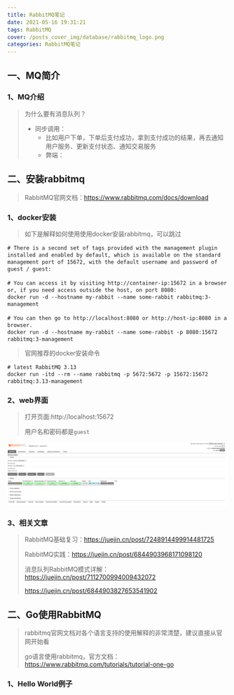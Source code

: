 ```yaml
---
title: RabbitMQ笔记
date: 2021-05-16 19:31:21
tags: RabbitMQ
cover: /posts_cover_img/database/rabbitmq_logo.png
categories: RabbitMQ笔记
---
```




## 一、MQ简介

### 1、MQ介绍

> 为什么要有消息队列？
>
> - 同步调用：
>   - 比如用户下单，下单后支付成功，拿到支付成功的结果，再去通知用户服务、更新支付状态、通知交易服务
>   - 弊端：



## 二、安装rabbitmq

> RabbitMQ官网文档：https://www.rabbitmq.com/docs/download

### 1、docker安装

> 如下是解释如何使用使用docker安装rabbitmq，可以跳过

```shell
# There is a second set of tags provided with the management plugin installed and enabled by default, which is available on the standard management port of 15672, with the default username and password of guest / guest:

# You can access it by visiting http://container-ip:15672 in a browser or, if you need access outside the host, on port 8080:
docker run -d --hostname my-rabbit --name some-rabbit rabbitmq:3-management

# You can then go to http://localhost:8080 or http://host-ip:8080 in a browser.
docker run -d --hostname my-rabbit --name some-rabbit -p 8080:15672 rabbitmq:3-management
```

> 官网推荐的docker安装命令

```shell
# latest RabbitMQ 3.13
docker run -itd --rm --name rabbitmq -p 5672:5672 -p 15672:15672 rabbitmq:3.13-management
```

### 2、web界面

> 打开页面:http://localhost:15672
>
> 用户名和密码都是`guest `

![image-20240305161019467](rabbitmq笔记/image-20240305161019467.png)

### 3、相关文章

> RabbitMQ基础复习：https://juejin.cn/post/7248914499914481725
>
> RabbitMQ实践：https://juejin.cn/post/6844903968171098120
>
> 消息队列RabbitMQ模式详解：https://juejin.cn/post/7112700994009432072
>
> https://juejin.cn/post/6844903827653541902

## 二、Go使用RabbitMQ

> rabbitmq官网文档对各个语言支持的使用解释的非常清楚，建议直接从官网开始看
>
> go语言使用rabbitmq，官方文档：https://www.rabbitmq.com/tutorials/tutorial-one-go

### 1、Hello World例子

> 
